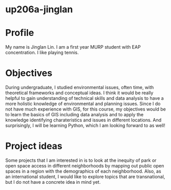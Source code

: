 # up206a-jinglan
# Profile
My name is Jinglan Lin. I am a first year MURP student with EAP concentration. I like playing tennis.
# Objectives
During undergraduate, I studied environmental issues, often time, with theoretical frameworks and conceptual ideas. I think it would be really helpful to gain understanding of technical skills and data analysis to have a more holistic knowledge of environmental and planning issues. Since I do not have much experience with GIS, for this course, my objectives would be to learn the basics of GIS including data analysis and to apply the knowledge identifying charateristics and issues in different locations. And surprisingly, I will be learning Python, which I am looking forward to as well! 
# Project ideas
Some projects that I am interested in is to look at the inequity of park or open space access in different neighborhoods by mapping out public open spaces in a region with the demographics of each neighborhood. Also, as an international student, I would like to explore topics that are transnational, but I do not have a concrete idea in mind yet. 

